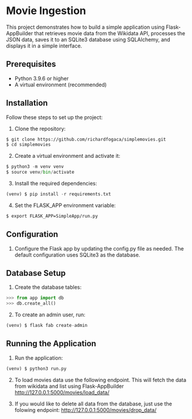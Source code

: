 # Movie Ingestion

This project demonstrates how to build a simple application using Flask-AppBuilder that retrieves movie data from the Wikidata API, processes the JSON data, saves it to an SQLite3 database using SQLAlchemy, and displays it in a simple interface.

## Prerequisites

- Python 3.9.6 or higher
- A virtual environment (recommended)

## Installation

Follow these steps to set up the project:

1. Clone the repository:

```bash
$ git clone https://github.com/richardfogaca/simplemovies.git
$ cd simplemovies
```

2. Create a virtual environment and activate it:

```python
$ python3 -m venv venv
$ source venv/bin/activate
```

3. Install the required dependencies:

```python
(venv) $ pip install -r requirements.txt
```

4. Set the FLASK_APP environment variable:

```bash
$ export FLASK_APP=SimpleApp/run.py
```

## Configuration

1. Configure the Flask app by updating the config.py file as needed. The default configuration uses SQLite3 as the database.


## Database Setup
1. Create the database tables:

```python
>>> from app import db
>>> db.create_all()
```

2. To create an admin user, run:

```python
(venv) $ flask fab create-admin
```

## Running the Application

1. Run the application:
```python
(venv) $ python3 run.py
```

2. To load movies data use the following endpoint. This will fetch the data from wikidata and list using Flask-AppBuilder
http://127.0.0.1:5000/movies/load_data/

3. If you would like to delete all data from the database, just use the folowing endpoint:
http://127.0.0.1:5000/movies/drop_data/
